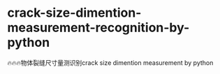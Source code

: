 # crack-size-dimention-measurement-recognition-by-python
🔥🔥🔥物体裂缝尺寸量测识别crack size dimention measurement by python
